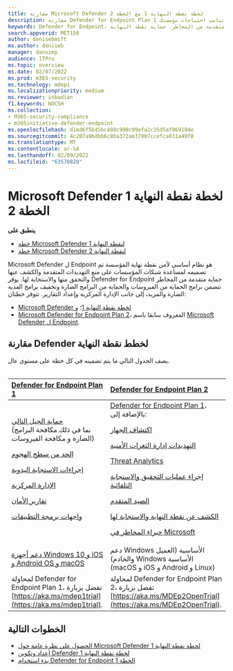 ```yaml
---
title: مقارنة Microsoft Defender لخطة نقطة النهاية 1 مع الخطة 2
description: مقارنة Defender for Endpoint Plan 1 مع الخطة 2. تعرف على الاختلافات بين الخطط وحدد الخطة التي تناسب احتياجات مؤسستك.
keywords: Defender for Endpoint، حماية متقدمة من المخاطر، حماية نقطة النهاية
search.appverid: MET150
author: denisebmsft
ms.author: deniseb
manager: dansimp
audience: ITPro
ms.topic: overview
ms.date: 02/07/2022
ms.prod: m365-security
ms.technology: mdep1
ms.localizationpriority: medium
ms.reviewer: inbadian
f1.keywords: NOCSH
ms.collection:
- M365-security-compliance
- m365initiative-defender-endpoint
ms.openlocfilehash: d1ed6f5b45bc488c998c99efa1c35d5af869194e
ms.sourcegitcommit: 4c207a9bdbb6c8ba372ae37907ccefca031a49f8
ms.translationtype: MT
ms.contentlocale: ar-SA
ms.lasthandoff: 02/09/2022
ms.locfileid: "63570820"
---
```

# <a name="microsoft-defender-for-endpoint-plan-1-and-plan-2"></a>Microsoft Defender لخطة نقطة النهاية 1 الخطة 2

**ينطبق على**

- [خطة Microsoft Defender لنقطة النهاية 1](https://go.microsoft.com/fwlink/p/?linkid=2154037)
- [خطة Microsoft Defender لنقطة النهاية 2](https://go.microsoft.com/fwlink/p/?linkid=2154037)

Microsoft Defender ل Endpoint هو نظام أساسي لأمن نقطة نهاية المؤسسة تم تصميمه لمساعدة شبكات المؤسسات على منع التهديدات المتقدمة والكشف عنها والتحقق منها والاستجابة لها. يوفر Defender for Endpoint حماية متقدمة من المخاطر تتضمن برامج الحماية من الفيروسات والحماية من البرامج الضارة وتخفيف برامج الفدية الضارة والمزيد، إلى جانب الإدارة المركزية وإعداد التقارير. تتوفر خطتان:   
 
- [Microsoft Defender لخطة نقطة النهاية 1](defender-endpoint-plan-1.md)؛ و 
- [Microsoft Defender for Endpoint Plan 2](microsoft-defender-endpoint.md)، المعروف سابقا باسم [Microsoft Defender ل Endpoint](microsoft-defender-endpoint.md).

## <a name="compare-defender-for-endpoint-plans"></a>مقارنة Defender لخطط نقطة النهاية

يصف الجدول التالي ما يتم تضمينه في كل خطة على مستوى عال. <br/><br/>

| [Defender for Endpoint Plan 1](defender-endpoint-plan-1.md) | [Defender for Endpoint Plan 2](microsoft-defender-endpoint.md) |
|:---|:---|
| [حماية الجيل التالي](defender-endpoint-plan-1.md#next-generation-protection) <br/>(بما في ذلك مكافحة البرامج الضارة و مكافحة الفيروسات) <p> [الحد من سطح الهجوم](defender-endpoint-plan-1.md#attack-surface-reduction) <p> [إجراءات الاستجابة اليدوية](defender-endpoint-plan-1.md#manual-response-actions) <p> [الإدارة المركزية](defender-endpoint-plan-1.md#centralized-management) <p>[تقارير الأمان](defender-endpoint-plan-1.md#reporting) <p>[واجهات برمجة التطبيقات](defender-endpoint-plan-1.md#apis)  | [Defender for Endpoint Plan 1](defender-endpoint-plan-1.md)، بالإضافة إلى: <p> [اكتشاف الجهاز](device-discovery.md) <p> [التهديدات إدارة الثغرات الأمنية](next-gen-threat-and-vuln-mgt.md) <p> [Threat Analytics](threat-analytics.md) <p> [إجراء عمليات التحقيق والاستجابة التلقائية](automated-investigations.md) <p> [الصيد المتقدم](advanced-hunting-overview.md) <p> [الكشف عن نقطة النهاية والاستجابة لها](overview-endpoint-detection-response.md) <p> [خبراء المخاطر في Microsoft](microsoft-threat-experts.md)  |
| [دعم أجهزة Windows 10 و iOS و Android OS و macOS](defender-endpoint-plan-1.md#cross-platform-support) | دعم Windows الأساسية (العميل والخادم) Windows الأساسية<br/> (macOS و iOS و Android و Linux) |
| لمحاولة Defender for Endpoint Plan 1، تفضل بزيارة [https://aka.ms/mdep1trial](https://aka.ms/mdep1trial). | لمحاولة Defender for Endpoint Plan 2، تفضل بزيارة [https://aka.ms/MDEp2OpenTrial](https://aka.ms/MDEp2OpenTrial). |

## <a name="next-steps"></a>الخطوات التالية

- [الحصول على نظرة عامة حول Microsoft Defender لخطة نقطة النهاية 1](defender-endpoint-plan-1.md)
- [إعداد وتكوين Defender لخطة نقطة النهاية 1](mde-p1-setup-configuration.md)
- [بدء استخدام Defender for Endpoint الخطة 1](mde-plan1-getting-started.md)
